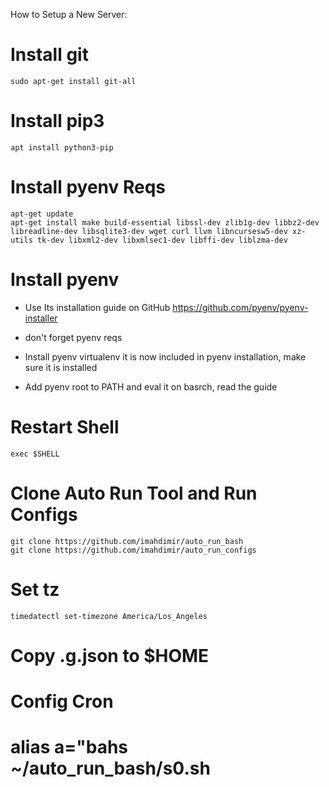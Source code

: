 How to Setup a New Server:

# Install git
```
sudo apt-get install git-all
```

# Install pip3
```
apt install python3-pip
```

# Install pyenv Reqs
```
apt-get update
apt-get install make build-essential libssl-dev zlib1g-dev libbz2-dev libreadline-dev libsqlite3-dev wget curl llvm libncursesw5-dev xz-utils tk-dev libxml2-dev libxmlsec1-dev libffi-dev liblzma-dev
```

# Install pyenv
- Use Its installation guide on GitHub https://github.com/pyenv/pyenv-installer

- don't forget pyenv reqs

- Install pyenv virtualenv it is now included in pyenv installation, make sure it is installed

- Add pyenv root to PATH and eval it on basrch, read the guide

# Restart Shell
```
exec $SHELL
```

# Clone Auto Run Tool and Run Configs
```
git clone https://github.com/imahdimir/auto_run_bash
git clone https://github.com/imahdimir/auto_run_configs
```

# Set tz
```
timedatectl set-timezone America/Los_Angeles
```

# Copy .g.json to $HOME
# Config Cron
# alias a="bahs ~/auto_run_bash/s0.sh
